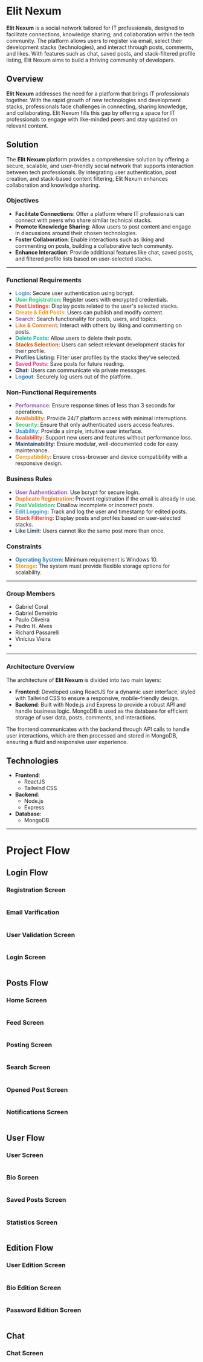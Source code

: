 # Elit Nexum

**Elit Nexum** is a social network tailored for IT professionals, designed to facilitate connections, knowledge sharing, and collaboration within the tech community. The platform allows users to register via email, select their development stacks (technologies), and interact through posts, comments, and likes. With features such as chat, saved posts, and stack-filtered profile listing, Elit Nexum aims to build a thriving community of developers.

## Overview

**Elit Nexum** addresses the need for a platform that brings IT professionals together. With the rapid growth of new technologies and development stacks, professionals face challenges in connecting, sharing knowledge, and collaborating. Elit Nexum fills this gap by offering a space for IT professionals to engage with like-minded peers and stay updated on relevant content.

## Solution

The **Elit Nexum** platform provides a comprehensive solution by offering a secure, scalable, and user-friendly social network that supports interaction between tech professionals. By integrating user authentication, post creation, and stack-based content filtering, Elit Nexum enhances collaboration and knowledge sharing.

### Objectives

- **Facilitate Connections**: Offer a platform where IT professionals can connect with peers who share similar technical stacks.
- **Promote Knowledge Sharing**: Allow users to post content and engage in discussions around their chosen technologies.
- **Foster Collaboration**: Enable interactions such as liking and commenting on posts, building a collaborative tech community.
- **Enhance Interaction**: Provide additional features like chat, saved posts, and filtered profile lists based on user-selected stacks.

---

### Functional Requirements

- <span style="color:#3498db;">**Login**</span>: Secure user authentication using bcrypt.
- <span style="color:#2ecc71;">**User Registration**</span>: Register users with encrypted credentials.
- <span style="color:#e74c3c;">**Post Listings**</span>: Display posts related to the user's selected stacks.
- <span style="color:#f39c12;">**Create & Edit Posts**</span>: Users can publish and modify content.
- <span style="color:#9b59b6;">**Search**</span>: Search functionality for posts, users, and topics.
- <span style="color:#e67e22;">**Like & Comment**</span>: Interact with others by liking and commenting on posts.
- <span style="color:#1abc9c;">**Delete Posts**</span>: Allow users to delete their posts.
- <span style="color:#d35400;">**Stacks Selection**</span>: Users can select relevant development stacks for their profile.
- <span style="color:#34495e;">**Profiles Listing**</span>: Filter user profiles by the stacks they’ve selected.
- <span style="color:#e84393;">**Saved Posts**</span>: Save posts for future reading.
- <span style="color:#2c3e50;">**Chat**</span>: Users can communicate via private messages.
- <span style="color:#2980b9;">**Logout**</span>: Securely log users out of the platform.

### Non-Functional Requirements

- <span style="color:#9b59b6;">**Performance**</span>: Ensure response times of less than 3 seconds for operations.
- <span style="color:#e67e22;">**Availability**</span>: Provide 24/7 platform access with minimal interruptions.
- <span style="color:#2ecc71;">**Security**</span>: Ensure that only authenticated users access features.
- <span style="color:#3498db;">**Usability**</span>: Provide a simple, intuitive user interface.
- <span style="color:#e74c3c;">**Scalability**</span>: Support new users and features without performance loss.
- <span style="color:#34495e;">**Maintainability**</span>: Ensure modular, well-documented code for easy maintenance.
- <span style="color:#f39c12;">**Compatibility**</span>: Ensure cross-browser and device compatibility with a responsive design.

### Business Rules

- <span style="color:#9b59b6;">**User Authentication**</span>: Use bcrypt for secure login.
- <span style="color:#e67e22;">**Duplicate Registration**</span>: Prevent registration if the email is already in use.
- <span style="color:#2ecc71;">**Post Validation**</span>: Disallow incomplete or incorrect posts.
- <span style="color:#3498db;">**Edit Logging**</span>: Track and log the user and timestamp for edited posts.
- <span style="color:#e74c3c;">**Stack Filtering**</span>: Display posts and profiles based on user-selected stacks.
- <span style="color:#34495e;">**Like Limit**</span>: Users cannot like the same post more than once.

### Constraints

- <span style="color:#2980b9;">**Operating System**</span>: Minimum requirement is Windows 10.
- <span style="color:#f39c12;">**Storage**</span>: The system must provide flexible storage options for scalability.

---

### Group Members
- Gabriel Coral
- Gabriel Demétrio
- Paulo Oliveira
- Pedro H. Alves
- Richard Passarelli
- Vinícius Vieira
- 
---

### Architecture Overview

The architecture of **Elit Nexum** is divided into two main layers:

- **Frontend**: Developed using ReactJS for a dynamic user interface, styled with Tailwind CSS to ensure a responsive, mobile-friendly design.
- **Backend**: Built with Node.js and Express to provide a robust API and handle business logic. MongoDB is used as the database for efficient storage of user data, posts, comments, and interactions.

The frontend communicates with the backend through API calls to handle user interactions, which are then processed and stored in MongoDB, ensuring a fluid and responsive user experience.

## Technologies

- **Frontend**:
  - ReactJS
  - Tailwind CSS
- **Backend**:
  - Node.js
  - Express
- **Database**:
  - MongoDB

---

# Project Flow

## Login Flow

### Registration Screen

<img alt="" src="/Assets/TelaCadastro.png">

### Email Varification

<img alt="" src="/Assets/Email.png">

### User Validation Screen

<img alt="" src="/Assets/TelaValidacaoUsuario.png">

### Login Screen

<img alt="" src="/Assets/TelaLogin.png">

## Posts Flow

### Home Screen

<img alt="" src="/Assets/TelaHome.png">

### Feed Screen

<img alt="" src="/Assets/TelaFeed.png">

### Posting Screen

<img alt="" src="/Assets/TelaPostagem.png">

### Search Screen

<img alt="" src="/Assets/TelaPesquisa.png">

### Opened Post Screen

<img alt="" src="/Assets/PostagemAberta.png">

### Notifications Screen

<img alt="" src="/Assets/TelaNotificacao.png">

## User Flow

### User Screen

<img alt="" src="/Assets/telaUsuario.png">

### Bio Screen

<img alt="" src="/Assets/TelaSobre.png">

### Saved Posts Screen

<img alt="" src="/Assets/TelaSalvos.png">

### Statistics Screen

<img alt="" src="/Assets/TelaEstatisticas.png">

## Edition Flow

### User Edition Screen

<img alt="" src="/Assets/TelaEdicaoUsuario.png">

### Bio Edition Screen

<img alt="" src="/Assets/TelaEdicaoBio.png">

### Password Edition Screen

<img alt="" src="/Assets/TelaEdicaoSenha.png">

## Chat

### Chat Screen

<img alt="" src="/Assets/TelaChat.png">
